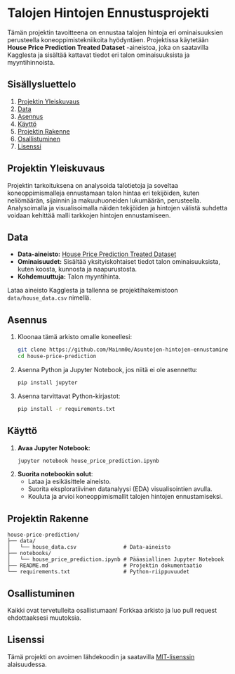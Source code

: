 # Talojen Hintojen Ennustusprojekti

Tämän projektin tavoitteena on ennustaa talojen hintoja eri ominaisuuksien perusteella koneoppimistekniikoita hyödyntäen. Projektissa käytetään **House Price Prediction Treated Dataset** -aineistoa, joka on saatavilla Kagglesta ja sisältää kattavat tiedot eri talon ominaisuuksista ja myyntihinnoista.

## Sisällysluettelo

1. [Projektin Yleiskuvaus](#projektin-yleiskuvaus)
2. [Data](#data)
3. [Asennus](#asennus)
4. [Käyttö](#käyttö)
5. [Projektin Rakenne](#projektin-rakenne)
6. [Osallistuminen](#osallistuminen)
7. [Lisenssi](#lisenssi)

## Projektin Yleiskuvaus

Projektin tarkoituksena on analysoida talotietoja ja soveltaa koneoppimismalleja ennustamaan talon hintaa eri tekijöiden, kuten neliömäärän, sijainnin ja makuuhuoneiden lukumäärän, perusteella. Analysoimalla ja visualisoimalla näiden tekijöiden ja hintojen välistä suhdetta voidaan kehittää malli tarkkojen hintojen ennustamiseen.

## Data

- **Data-aineisto:** [House Price Prediction Treated Dataset](https://www.kaggle.com/datasets/aravinii/house-price-prediction-treated-dataset/data)
- **Ominaisuudet:** Sisältää yksityiskohtaiset tiedot talon ominaisuuksista, kuten koosta, kunnosta ja naapurustosta.
- **Kohdemuuttuja:** Talon myyntihinta.

Lataa aineisto Kagglesta ja tallenna se projektihakemistoon `data/house_data.csv` nimellä.

## Asennus

1. Kloonaa tämä arkisto omalle koneellesi:
    ```bash
    git clone https://github.com/Mainm0e/Asuntojen-hintojen-ennustaminen-datan.git
    cd house-price-prediction
    ```
2. Asenna Python ja Jupyter Notebook, jos niitä ei ole asennettu:
    ```bash
    pip install jupyter
    ```
3. Asenna tarvittavat Python-kirjastot:
    ```bash
    pip install -r requirements.txt
    ```

## Käyttö

1. **Avaa Jupyter Notebook:**
   ```bash
   jupyter notebook house_price_prediction.ipynb
   ```
2. **Suorita notebookin solut**:
   - Lataa ja esikäsittele aineisto.
   - Suorita eksploratiivinen datanalyysi (EDA) visualisointien avulla.
   - Kouluta ja arvioi koneoppimismallit talojen hintojen ennustamiseksi.

## Projektin Rakenne

```plaintext
house-price-prediction/
├── data/
│   └── house_data.csv               # Data-aineisto
├── notebooks/
│   └── house_price_prediction.ipynb # Pääasiallinen Jupyter Notebook
├── README.md                        # Projektin dokumentaatio
└── requirements.txt                 # Python-riippuvuudet
```

## Osallistuminen

Kaikki ovat tervetulleita osallistumaan! Forkkaa arkisto ja luo pull request ehdottaaksesi muutoksia.

## Lisenssi

Tämä projekti on avoimen lähdekoodin ja saatavilla [MIT-lisenssin](LICENSE) alaisuudessa.
